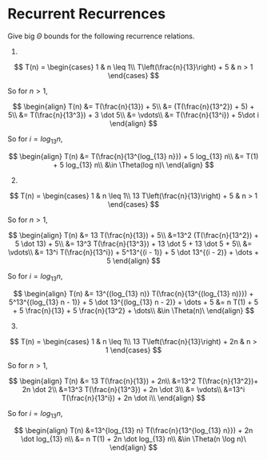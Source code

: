 # Recurrent Recurrences

Give big $\Theta$ bounds for the following recurrence relations.

1.
$$ T(n) =
    \begin{cases}
        1 & n \leq 1\\
        T\left(\frac{n}{13}\right) + 5 & n > 1
    \end{cases}
$$

So for $n > 1$,

$$
\begin{align}
T(n) &= T(\frac{n}{13}) + 5\\
&= (T(\frac{n}{13^2}) + 5) + 5\\
&= T(\frac{n}{13^3}) + 3 \dot 5\\
&= \vdots\\
&= T(\frac{n}{13^i}) + 5\dot i
\end{align} 
$$

So for $i = log_{13} n$,

$$
\begin{align}
T(n) &= T(\frac{n}{13^{log_{13} n}}) + 5 log_{13} n\\
&= T(1) + 5 log_{13} n\\
&\in \Theta(log n)\
\end{align}
$$

2.
$$ T(n) =
    \begin{cases}
        1 & n \leq 1\\
        13 T\left(\frac{n}{13}\right) + 5 & n > 1
    \end{cases}
$$

So for $n > 1$,

$$
\begin{align}
T(n) &= 13 T(\frac{n}{13}) + 5\\
&=13^2 (T(\frac{n}{13^2}) + 5 \dot 13) + 5\\
&= 13^3 T(\frac{n}{13^3}) + 13 \dot 5 + 13 \dot 5 + 5\\
&= \vdots\\
&= 13^i T(\frac{n}{13^i}) + 5^13^{(i - 1)} + 5  \dot  13^{(i - 2)} + \dots + 5
\end{align} 
$$

So for $i = log_{13} n$,

$$
\begin{align}
T(n) &= 13^{(log_{13} n)} T(\frac{n}{13^{(log_{13} n)}}) + 5^13^{(log_{13} n - 1)} + 5  \dot  13^{(log_{13} n - 2)} + \dots + 5
&= n T(1) + 5 + 5 \frac{n}{13} + 5 \frac{n}{13^2} + \dots\\
&\in \Theta(n)\
\end{align}
$$

3.
$$ T(n) =
    \begin{cases}
        1 & n \leq 1\\
        13 T\left(\frac{n}{13}\right) + 2n & n > 1
    \end{cases}
$$

So for $n > 1$,

$$
\begin{align}
T(n) &= 13 T(\frac{n}{13}) + 2n\\
&=13^2 T(\frac{n}{13^2})+ 2n \dot 2\\
&=13^3 T(\frac{n}{13^3}) + 2n \dot 3\\
&= \vdots\\
&=13^i T(\frac{n}{13^i}) + 2n \dot i\\
\end{align} 
$$

So for $i = log_{13} n$,

$$
\begin{align}
T(n) &=13^{log_{13} n} T(\frac{n}{13^{log_{13} n}}) + 2n \dot log_{13} n\\
&= n T(1) + 2n \dot log_{13} n\\
&\in \Theta(n \log n)\
\end{align}
$$
